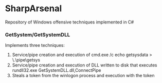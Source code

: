 # SharpArsenal
Repository of Windows offensive techniques implemented in C#


### GetSystem/GetSystemDLL
Implements three techniques: 

1. Service/pipe creation and execution of cmd.exe /c echo getsysdata > \\.\pipe\getsys
2. Service/pipe creation and execution of DLL written to disk that executes rundll32.exe GetSystemDLL.dll,ConnectPipe
3. Steals a token from the winlogon process and execution with the token
